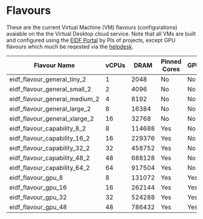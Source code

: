 # Flavours

These are the current Virtual Machine (VM) flavours (configurations) avaiable on the the Virtual Desktop cloud service. Note that all VMs are built and configured using the [EIDF Portal](https://portal.eidf.ac.uk/) by PIs of projects, except GPU flavours which much be reqested via the [helpdesk](mailto:eidf@epcc.ed.ac.uk).


| Flavour Name                 | vCPUs | DRAM   | Pinned Cores | GPU |
|------------------------------|-------|--------|--------------|-----|
| eidf_flavour_general_tiny_2   | 1     | 2048   | No           | No  |
| eidf_flavour_general_small_2  | 2     | 4096   | No           | No  |
| eidf_flavour_general_medium_2 | 4     | 8192   | No           | No  |
| eidf_flavour_general_large_2  | 8     | 16384  | No           | No  |
| eidf_flavour_general_xlarge_2 | 16    | 32768  | No           | No  |
| eidf_flavour_capability_8_2   | 8     | 114688 | Yes          | No  |
| eidf_flavour_capability_16_2  | 16    | 229376 | Yes          | No  |
| eidf_flavour_capability_32_2  | 32    | 458752 | Yes          | No  |
| eidf_flavour_capability_48_2  | 48    | 688128 | Yes          | No  |
| eidf_flavour_capability_64_2  | 64    | 917504 | Yes          | No  |
| eidf_flavour_gpu_8            | 8     | 131072 | Yes          | Yes |
| eidf_flavour_gpu_16           | 16    | 262144 | Yes          | Yes |
| eidf_flavour_gpu_32           | 32    | 524288 | Yes          | Yes |
| eidf_flavour_gpu_48           | 48    | 786432 | Yes          | Yes |


